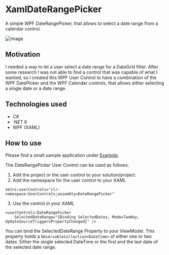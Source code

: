 # XamlDateRangePicker
A simple WPF DateRangePicker, that allows to select a date range from a calendar control.

![image](https://user-images.githubusercontent.com/71687277/225329273-b9a88474-a445-48fc-8b4c-d3e57111bcd0.png)


## Motivation
I needed a way to let a user select a date range for a DataGrid filter. After some research I was not able to find a control that was capable of what I wanted, so I created this WPF User Control to have a combination of the WPF DatePicker and the WPF Calendar controls, that allows either selecting a single date or a date range.

## Technologies used
- C#
- .NET 6
- WPF (XAML)

## How to use
Please find a small sample application under [Example](/Example).

The DateRangePicker User Control can be used as follows.

1. Add the project or the user control to your solution/project.
2. Add the namespace for the user control to your XAML

```xaml
xmlns:userControls="clr-namespace:UserControls;assembly=DateRangePicker"
```

3. Use the control in your XAML

```xaml
<userControls:DateRangePicker 
    SelectedDateRange="{Binding SelectedDates, Mode=TwoWay, UpdateSourceTrigger=PropertyChanged}" />
```

You can bind the SelectedDateRange Property to your ViewModel. This property holds a `ObservableCollection<DateTime>` of either one or two dates. Either the single selected DateTime or the first and the last date of the selected date range.
